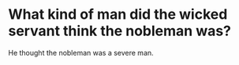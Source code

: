 # What kind of man did the wicked servant think the nobleman was?

He thought the nobleman was a severe man.
